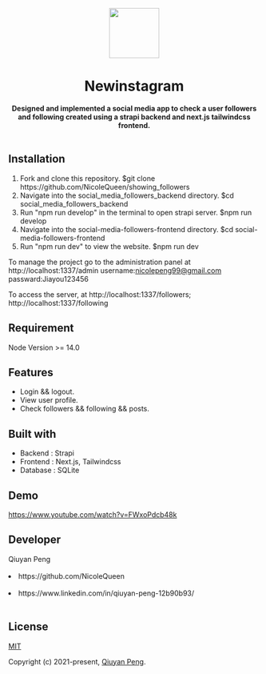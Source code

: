 <p align="center">
  <a href="https://arya.lovejade.cn/" target="_blank">
    <img width="100"src="https://encrypted-tbn0.gstatic.com/images?q=tbn:ANd9GcToBpVYRRvT_C6iKp9fOVdbloPN3Nux-KGChQ&usqp=CAU"">
  </a>
</p>

<h1 align="center">Newinstagram</h1>

<div align="center" size="12">
   <strong>
     Designed and implemented a social media app to check a user followers and following created using a strapi backend and next.js tailwindcss frontend. 
   </strong>
</div>

<br>                                                                                                 
                                                                                                    
## Installation

<ol>
  <li>Fork and clone this repository. $git clone https://github.com/NicoleQueen/showing_followers</li>
  <li>Navigate into the social_media_followers_backend directory. $cd social_media_followers_backend</li>
  <li>Run "npm run develop" in the terminal to open strapi server. $npm run develop</li>
  <li>Navigate into the social-media-followers-frontend directory. $cd social-media-followers-frontend</li>
  <li>Run "npm run dev" to view the website. $npm run dev</li>
</ol>

To manage the project go to the administration panel at http://localhost:1337/admin
username:nicolepeng99@gmail.com
passward:Jiayou123456

To access the server, at http://localhost:1337/followers;
                         http://localhost:1337/following

## Requirement
                                                                                                    
Node Version >= 14.0 
                       
## Features
<ul>
  <li>Login && logout.</li>
  <li>View user profile.</li>
  <li>Check followers && following && posts.</li>
</ul>


## Built with

<ul>
  <li>Backend : Strapi</li>
  <li>Frontend : Next.js, Tailwindcss</li>
  <li>Database : SQLite</li>
</ul>

## Demo

https://www.youtube.com/watch?v=FWxoPdcb48k


## Developer

<div>Qiuyan Peng<div><br>
<li>https://github.com/NicoleQueen</li><br>
<li>https://www.linkedin.com/in/qiuyan-peng-12b90b93/</li><br>


## License

[MIT](http://opensource.org/licenses/MIT)

Copyright (c) 2021-present, [Qiuyan Peng](https://www.linkedin.com/in/qiuyan-peng-12b90b93/).
